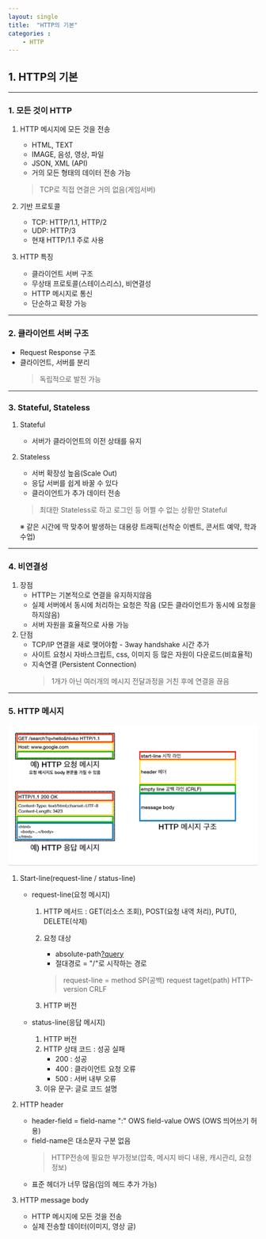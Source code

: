 ```yaml
---
layout: single
title:  "HTTP의 기본"
categories : 
    - HTTP
---
```


## 1. HTTP의 기본

---

### 1. 모든 것이 HTTP
1. HTTP 메시지에 모든 것을 전송
   - HTML, TEXT
   - IMAGE, 음성, 영상, 파일
   - JSON, XML (API)
   - 거의 모든 형태의 데이터 전송 가능
    > TCP로 직접 연결은 거의 없음(게임서버)

2. 기반 프로토콜
    - TCP: HTTP/1.1, HTTP/2
    - UDP: HTTP/3
    - 현재 HTTP/1.1 주로 사용

3. HTTP 특징
   - 클라이언트 서버 구조
   - 무상태 프로토콜(스테이스리스), 비연결성
   - HTTP 메시지로 통신
   - 단순하고 확장 가능

---

### 2. 클라이언트 서버 구조
   - Request Response 구조
   - 클라이언트, 서버를 분리
        > 독립적으로 발전 가능

---

### 3. Stateful, Stateless
  1.  Stateful
       - 서버가 클라이언트의 이전 상태를 유지

  2.  Stateless
       - 서버 확장성 높음(Scale Out)
       - 응답 서버를 쉽게 바꿀 수 있다
       - 클라이언트가 추가 데이터 전송
        > 최대한 Stateless로 하고 로그인 등 어쩔 수 없는 상황만 Stateful

        ※ 같은 시간에 딱 맞추어 발생하는 대용량 트래픽(선착순 이벤트, 콘서트 예약, 학과수업)
---

### 4. 비연결성
   1. 장점  
      - HTTP는 기본적으로 연결을 유지하지않음
      - 실제 서버에서 동시에 처리하는 요청은 작음 (모든 클라이언트가 동시에 요청을 하지않음)
      - 서버 자원을 효율적으로 사용 가능
   2. 단점
      - TCP/IP 연결을 새로 맺어야함 - 3way handshake 시간 추가
      - 사이트 요청시 자바스크립트, css, 이미지 등 많은 자원이 다운로드(비효율적)
      - 지속연결 (Persistent Connection)
         > 1개가 아닌 여러개의 메시지 전달과정을 거친 후에 연결을 끊음

---

### 5. HTTP 메시지

 ![HTTP](../../img/HTTP2.png)

   1. Start-line(request-line / status-line)
      - request-line(요청 메시지)
        1. HTTP 메서드 : GET(리소스 조회), POST(요청 내역 처리), PUT(), DELETE(삭제)

        2. 요청 대상 
           - absolute-path[?query](절대경로[?쿼리])
           - 절대경로 = "/"로 시작하는 경로
            > request-line = method SP(공백) request taget(path) HTTP-version CRLF

        3. HTTP 버전
   
      - status-line(응답 메시지)
        1. HTTP 버전
        2. HTTP 상태 코드 : 성공 실패
           - 200 : 성공
           - 400 : 클라이언트 요청 오류
           - 500 : 서버 내부 오류
        3.  이유 문구: 글로 코드 설명
   
   2. HTTP header
      - header-field = field-name ":" OWS field-value OWS (OWS 띄어쓰기 허용)
      - field-name은 대소문자 구분 없음
        > HTTP전송에 필요한 부가정보(압축, 메시지 바디 내용, 캐시관리, 요청정보)
      - 표준 헤더가 너무 많음(임의 헤드 추가 가능)
  
   3. HTTP message body
      - HTTP 메시지에 모든 것을 전송
      - 실제 전송할 데이터(이미지, 영상 글)